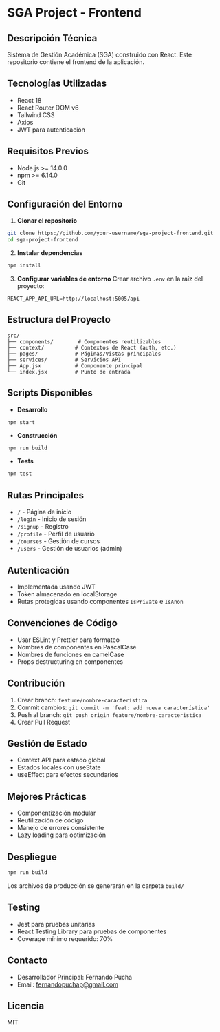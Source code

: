 # SGA Project - Frontend

## Descripción Técnica
Sistema de Gestión Académica (SGA) construido con React. Este repositorio contiene el frontend de la aplicación.

## Tecnologías Utilizadas
- React 18
- React Router DOM v6
- Tailwind CSS
- Axios
- JWT para autenticación

## Requisitos Previos
- Node.js >= 14.0.0
- npm >= 6.14.0
- Git

## Configuración del Entorno

1. **Clonar el repositorio**
```bash
git clone https://github.com/your-username/sga-project-frontend.git
cd sga-project-frontend
```

2. **Instalar dependencias**
```bash
npm install
```

3. **Configurar variables de entorno**
Crear archivo `.env` en la raíz del proyecto:
```env
REACT_APP_API_URL=http://localhost:5005/api
```

## Estructura del Proyecto
```
src/
├── components/        # Componentes reutilizables
├── context/          # Contextos de React (auth, etc.)
├── pages/            # Páginas/Vistas principales
├── services/         # Servicios API
├── App.jsx           # Componente principal
└── index.jsx         # Punto de entrada
```

## Scripts Disponibles

- **Desarrollo**
```bash
npm start
```

- **Construcción**
```bash
npm run build
```

- **Tests**
```bash
npm test
```

## Rutas Principales
- `/` - Página de inicio
- `/login` - Inicio de sesión
- `/signup` - Registro
- `/profile` - Perfil de usuario
- `/courses` - Gestión de cursos
- `/users` - Gestión de usuarios (admin)

## Autenticación
- Implementada usando JWT
- Token almacenado en localStorage
- Rutas protegidas usando componentes `IsPrivate` e `IsAnon`

## Convenciones de Código
- Usar ESLint y Prettier para formateo
- Nombres de componentes en PascalCase
- Nombres de funciones en camelCase
- Props destructuring en componentes

## Contribución
1. Crear branch: `feature/nombre-caracteristica`
2. Commit cambios: `git commit -m 'feat: add nueva característica'`
3. Push al branch: `git push origin feature/nombre-caracteristica`
4. Crear Pull Request

## Gestión de Estado
- Context API para estado global
- Estados locales con useState
- useEffect para efectos secundarios

## Mejores Prácticas
- Componentización modular
- Reutilización de código
- Manejo de errores consistente
- Lazy loading para optimización

## Despliegue
```bash
npm run build
```
Los archivos de producción se generarán en la carpeta `build/`

## Testing
- Jest para pruebas unitarias
- React Testing Library para pruebas de componentes
- Coverage mínimo requerido: 70%

## Contacto
- Desarrollador Principal: Fernando Pucha
- Email: fernandopuchap@gmail.com

## Licencia
MIT